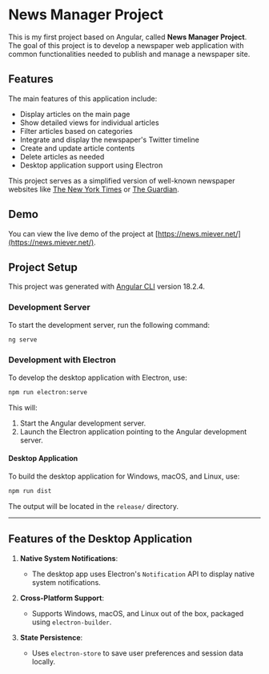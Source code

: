 # News Manager Project

This is my first project based on Angular, called **News Manager Project**. The goal of this project is to develop a newspaper web application with common functionalities needed to publish and manage a newspaper site.

## Features

The main features of this application include:
- Display articles on the main page
- Show detailed views for individual articles
- Filter articles based on categories
- Integrate and display the newspaper's Twitter timeline
- Create and update article contents
- Delete articles as needed
- Desktop application support using Electron

This project serves as a simplified version of well-known newspaper websites like [The New York Times](https://www.nytimes.com/) or [The Guardian](https://www.theguardian.com/).

## Demo

You can view the live demo of the project at [https://news.miever.net/](https://news.miever.net/).

## Project Setup

This project was generated with [Angular CLI](https://github.com/angular/angular-cli) version 18.2.4.

### Development Server

To start the development server, run the following command:

```bash
ng serve
```

### Development with Electron

To develop the desktop application with Electron, use:

```bash
npm run electron:serve
```

This will:
1. Start the Angular development server.
2. Launch the Electron application pointing to the Angular development server.

#### Desktop Application

To build the desktop application for Windows, macOS, and Linux, use:

```bash
npm run dist
```

The output will be located in the `release/` directory.

---

## Features of the Desktop Application

1. **Native System Notifications**:
   - The desktop app uses Electron's `Notification` API to display native system notifications.

2. **Cross-Platform Support**:
   - Supports Windows, macOS, and Linux out of the box, packaged using `electron-builder`.

3. **State Persistence**:
   - Uses `electron-store` to save user preferences and session data locally.
